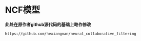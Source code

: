 # NCF模型

**此处在原作者github源代码的基础上略作修改**

`https://github.com/hexiangnan/neural_collaborative_filtering`